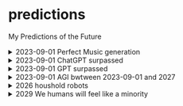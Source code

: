 # predictions
My Predictions of the Future

<details><summary>2023-09-01 Perfect Music generation</summary>Incredible good minutes long music generation with MusicGen or another similar system</details>
<details><summary>2023-09-01 ChatGPT surpassed</summary>By September i expect public weights of a Model stronger than ChatGTP</details>
<details><summary>2023-09-01 GPT surpassed</summary>By September i expect a new Model stronger than original GTP4</details>
<details><summary>2023-09-01 AGI bwtween 2023-09-01 and 2027</summary></details>
<details><summary>2026 houshold robots</summary></details>
<details><summary>2029 We humans will feel like a minority</summary>We humans will not feel as the dominat species any more. For every Human there will be more than 10 Artificial Beeings</details>
